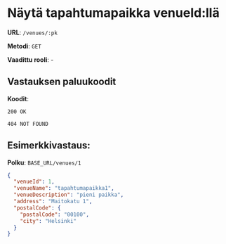# Näytä tapahtumapaikka venueId:llä

**URL**: `/venues/:pk`

**Metodi**: `GET`

**Vaadittu rooli**: -

## Vastauksen paluukoodit

**Koodit**:

`200 OK`

`404 NOT FOUND`

## Esimerkkivastaus:

**Polku**: `BASE_URL/venues/1`

```json
{
  "venueId": 1,
  "venueName": "tapahtumapaikka1",
  "venueDescription": "pieni paikka",
  "address": "Maitokatu 1",
  "postalCode": {
    "postalCode": "00100",
    "city": "Helsinki"
  }
}
```
